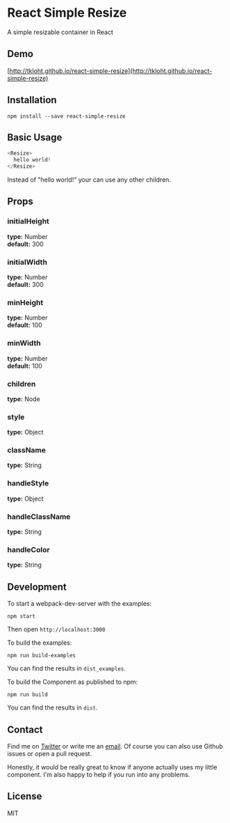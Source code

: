 # React Simple Resize
A simple resizable container in React

## Demo
[http://tkloht.github.io/react-simple-resize](http://tkloht.github.io/react-simple-resize)

## Installation
```shell
npm install --save react-simple-resize
```

## Basic Usage
```js
<Resize>
  hello world!
</Resize>
```
Instead of "hello world!" your can use any other children.

## Props

### initialHeight
**type:** Number  
**default:**  300 

### initialWidth
**type:** Number  
**default:**  300 

### minHeight
**type:** Number  
**default:**  100 

### minWidth
**type:** Number  
**default:**  100 

### children
**type:** Node  

### style
**type:** Object

### className
**type:** String  

### handleStyle
**type:** Object 

### handleClassName
**type:** String  

### handleColor
**type:** String  

## Development
To start a webpack-dev-server with the examples:
```shell
npm start
```
Then open `http://localhost:3000`

To build the examples:
```shell
npm run build-examples
```
You can find the results in `dist_examples`.

To build the Component as published to npm:
```shell
npm run build
```
You can find the results in `dist`.

## Contact
Find me on [Twitter](https://twitter.com/tkloht) or write me an [email](mailto:tobias.kloht@gmail.com).
Of course you can also use Github issues or open a pull request.

Honestly, it would be really great to know if anyone actually uses my little component. I'm also happy to help if you run into any problems.

## License
MIT
